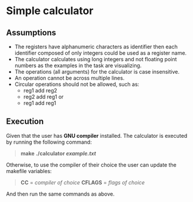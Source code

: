 # Simple calculator
## Assumptions   
 * The registers have alphanumeric characters as identifier then each identifier composed of only integers could be used as a register name.
 * The calculator calculates using long integers and not floating point numbers as the examples in the task are visualizing.
 * The operations (all arguments) for the calculator is case insensitive.
 * An operation cannot be across multiple lines. 
 * Circular operations should not be allowed, such as: 
    - reg1 add reg2
    - reg2 add reg1 
    or 
    - reg1 add reg1 

## Execution

Given that the user has **GNU compiler** installed.
The calculator is executed by running the following command:

>**make**
>**./calculator *example.txt***

Otherwise, to use the compiler of their choice the user can update the makefile variables:
>**CC** = *compiler of choice*
>**CFLAGS** = *flags of choice*

And then run the same commands as above.